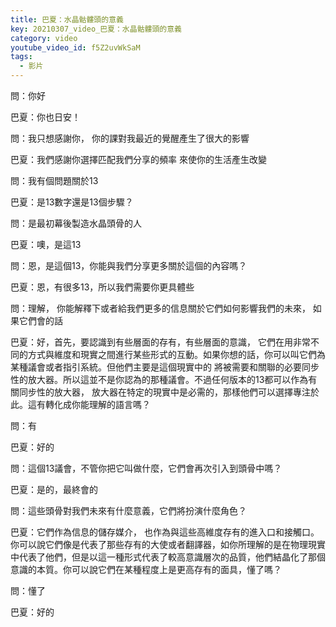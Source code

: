 ```yaml
---
title: 巴夏：水晶骷髏頭的意義
key: 20210307_video_巴夏：水晶骷髏頭的意義
category: video
youtube_video_id: f5Z2uvWkSaM
tags:
  - 影片
---
```


問：你好

巴夏：你也日安！

問：我只想感謝你， 你的課對我最近的覺醒產生了很大的影響

巴夏：我們感謝你選擇匹配我們分享的頻率 來使你的生活產生改變

問：我有個問題關於13

巴夏：是13數字還是13個步驟？

問：是最初幕後製造水晶頭骨的人

巴夏：噢，是這13

問：恩，是這個13，你能與我們分享更多關於這個的內容嗎？

巴夏：恩，有很多13，所以我們需要你更具體些

問：理解， 你能解釋下或者給我們更多的信息關於它們如何影響我們的未來， 如果它們會的話

巴夏：好，首先，要認識到有些層面的存有，有些層面的意識， 它們在用非常不同的方式與維度和現實之間進行某些形式的互動。如果你想的話，你可以叫它們為某種議會或者指引系統。但他們主要是這個現實中的 將被需要和關聯的必要同步性的放大器。所以這並不是你認為的那種議會。不過任何版本的13都可以作為有關同步性的放大器， 放大器在特定的現實中是必需的，那樣他們可以選擇專注於此。這有轉化成你能理解的語言嗎？

問：有

巴夏：好的

問：這個13議會，不管你把它叫做什麼，它們會再次引入到頭骨中嗎？

巴夏：是的，最終會的

問：這些頭骨對我們未來有什麼意義，它們將扮演什麼角色？

巴夏：它們作為信息的儲存媒介， 也作為與這些高維度存有的進入口和接觸口。你可以說它們像是代表了那些存有的大使或者翻譯器，如你所理解的是在物理現實中代表了他們，但是以這一種形式代表了較高意識層次的品質，他們結晶化了那個意識的本質。你可以說它們在某種程度上是更高存有的面具，懂了嗎？

問：懂了

巴夏：好的
